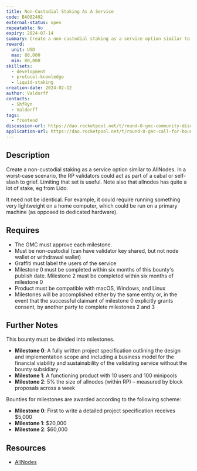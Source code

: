 ```yaml
---
title: Non-Custodial Staking As A Service
code: BA082402
external-status: open
repeatable: No
expiry: 2024-07-14
summary: Create a non-custodial staking as a service option similar to AllNodes.
reward: 
  unit: USD
  max: 80,000
  min: 80,000
skillsets:
  - development
  - protocol-knowledge
  - liquid-staking
creation-date: 2024-02-12
author: Valdorff
contacts:
  - ShfRyn
  - Valdorff
tags: 
  - frontend
discussion-url: https://dao.rocketpool.net/t/round-8-gmc-community-discussion-of-submitted-applications/2557/19?u=shfryn
application-url: https://dao.rocketpool.net/t/round-8-gmc-call-for-bounty-applications-deadline-is-january-14/2558/6?u=shfryn
---
```


## Description
Create a non-custodial staking as a service option similar to AllNodes. In a worst-case scenario, the RP validators could act as part of a cabal or self-slash to grief. Limiting that set is useful. Note also that allnodes has quite a lot of stake, eg from Lido.

It need not be identical. For example, it could require running something very lightweight on a home computer, which could be run on a primary machine (as opposed to dedicated hardware).

## Requires
* The GMC must approve each milestone.
* Must be non-custodial (can have validator key shared, but not node wallet or withdrawal wallet)
* Graffiti must label the users of the service
* Milestone 0 must be completed within six months of this bounty's publish date. Milestone 2 must be completed within six months of milestone 0
* Product must be compatible with macOS, Windows, and Linux
* Milestones will be accomplished either by the same entity or, in the event that the successful claimant of milestone 0 explicitly grants consent, by another party to complete milestones 2 and 3

## Further Notes
This bounty must be divided into milestones.

* **Milestone 0**: A fully written project specification outlining the design and implementation scope and including a business model for the financial viability and sustainability of the validating service without the bounty subsidiary
* **Milestone 1**: A functioning product with 10 users and 100 minipools
* **Milestone 2**: 5% the size of allnodes (within RP) – measured by block proposals across a week

Bounties for milestones are awarded according to the following scheme:
* **Milestone 0**: First to write a detailed project specification receives $5,000
* **Milestone 1**: $20,000
* **Milestone 2**: $60,000

## Resources
* [AllNodes](https://www.allnodes.com/)